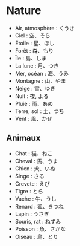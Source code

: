 # Nature

- Air, atmosphère : くうき
- Ciel : 空、そら
- Étoile : 星、ほし
- Forêt : 森、もり
- Île : 島、しま
- La lune : 月、つき
- Mer, océan : 海、うみ
- Montagne : 山、やま
- Neige : 雪、ゆき
- Nuit : 夜, よる
- Pluie : 雨、あめ
- Terre, sol : 土、つち
- Vent : 風、かぜ

## Animaux

- Chat : 猫、ねこ
- Cheval : 馬、うま
- Chien : 犬、いぬ
- Singe : さる
- Crevete : えび
- Tigre : とら
- Vache : 牛、うし
- Renard : 狐、きつね
- Lapin : うさぎ
- Souris, rat : ねずみ
- Poisson : 魚、さかな
- Oiseau : 鳥、とり